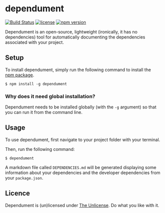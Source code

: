# dependument

[![Build Status](https://travis-ci.org/Jameskmonger/dependument.svg?branch=master)](https://travis-ci.org/Jameskmonger/dependument)
[![license](https://img.shields.io/badge/license-unlicense-blue.svg)](http://shields.io/)
[![npm version](https://badge.fury.io/js/dependument.svg)](https://badge.fury.io/js/dependument)

Dependument is an open-source, lightweight (ironically, it has no dependencies) tool for automatically documenting the dependencies associated with your project.

## Setup
To install dependument, simply run the following command to install the [npm package](https://www.npmjs.com/package/dependument).

    $ npm install -g dependument

### Why does it need global installation?
Dependument needs to be installed globally (with the `-g` argument) so that you can run it from the command line.

## Usage
To use dependument, first navigate to your project folder with your terminal.

Then, run the following command:

    $ dependument

A markdown file called `DEPENDENCIES.md` will be generated displaying some information about your dependencies and the developer dependencies from your `package.json`.

## Licence
Dependument is (un)licensed under [The Unlicense](http://unlicense.org/). Do what you like with it.
